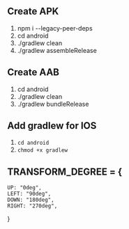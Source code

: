 ## Create APK
1) npm i --legacy-peer-deps           <!-- Installs versions of packages based on what's specified-->
2) cd android
3) ./gradlew clean                    <!-- cleans prev build environment -->
4) ./gradlew assembleRelease          <!-- creates new build -->

## Create AAB
1) cd android
2) ./gradlew clean
3) ./gradlew bundleRelease

## Add gradlew for IOS
1) ```cd android```
2) ```chmod +x gradlew```

## TRANSFORM_DEGREE = {
    UP: "0deg",
    LEFT: "90deg",
    DOWN: "180deg",
    RIGHT: "270deg",
}